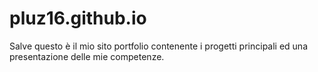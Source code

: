 # pluz16.github.io
Salve questo è il mio sito portfolio contenente i progetti principali ed una presentazione delle mie competenze. 
